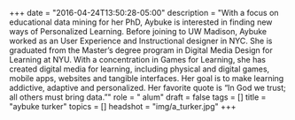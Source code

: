 +++
date = "2016-04-24T13:50:28-05:00"
description = "With a focus on educational data mining for her PhD, Aybuke is interested in finding new ways of Personalized Learning. Before joining to UW Madison, Aybuke worked as an User Experience and Instructional designer in NYC. She is graduated from the Master’s degree program in Digital Media Design for Learning at NYU. With a concentration in Games for Learning, she has created digital media for learning, including physical and digital games, mobile apps, websites and tangible interfaces. Her goal is to make learning addictive, adaptive and personalized. Her favorite quote is “In God we trust; all others must bring data.”"
role = " alum"
draft = false
tags = []
title = "aybuke turker"
topics = []
headshot = "img/a_turker.jpg"
+++
